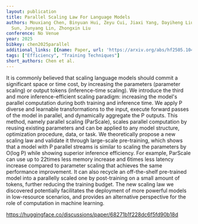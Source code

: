 ```yaml
---
layout: publication
title: Parallel Scaling Law For Language Models
authors: Mouxiang Chen, Binyuan Hui, Zeyu Cui, Jiaxi Yang, Dayiheng Liu, Jianling
  Sun, Junyang Lin, Zhongxin Liu
conference: No Venue
year: 2025
bibkey: chen2025parallel
additional_links: [{name: Paper, url: 'https://arxiv.org/abs/hf2505.10475'}]
tags: ["Efficiency", "Training Techniques"]
short_authors: Chen et al.
---
```

It is commonly believed that scaling language models should commit a significant space or time cost, by increasing the parameters (parameter scaling) or output tokens (inference-time scaling). We introduce the third and more inference-efficient scaling paradigm: increasing the model's parallel computation during both training and inference time. We apply P diverse and learnable transformations to the input, execute forward passes of the model in parallel, and dynamically aggregate the P outputs. This method, namely parallel scaling (ParScale), scales parallel computation by reusing existing parameters and can be applied to any model structure, optimization procedure, data, or task. We theoretically propose a new scaling law and validate it through large-scale pre-training, which shows that a model with P parallel streams is similar to scaling the parameters by O(log P) while showing superior inference efficiency. For example, ParScale can use up to 22times less memory increase and 6times less latency increase compared to parameter scaling that achieves the same performance improvement. It can also recycle an off-the-shelf pre-trained model into a parallelly scaled one by post-training on a small amount of tokens, further reducing the training budget. The new scaling law we discovered potentially facilitates the deployment of more powerful models in low-resource scenarios, and provides an alternative perspective for the role of computation in machine learning.

https://huggingface.co/discussions/paper/68271b1f228dc6f5fd90b18d